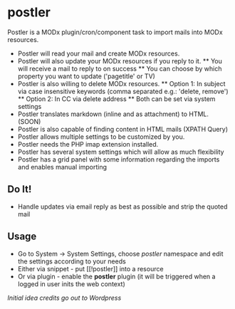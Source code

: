 postler
=======

Postler is a MODx plugin/cron/component task to import mails into MODx resources.

* Postler will read your mail and create MODx resources.
* Postler will also update your MODx resources if you reply to it.
** You will receive a mail to reply to on success
** You can choose by which property you want to update ('pagetitle' or TV)
* Postler is also willing to delete MODx resources.
** Option 1: In subject via case insensitive keywords (comma separated e.g.: 'delete, remove')
** Option 2: In CC via delete address
** Both can be set via system settings
* Postler translates markdown (inline and as attachment) to HTML. (SOON)
* Postler is also capable of finding content in HTML mails (XPATH Query)
* Postler allows multiple settings to be customized by you.
* Postler needs the PHP imap extension installed.
* Postler has several system settings which will allow as much flexibility
* Postler has a grid panel with some information regarding the imports and enables manual importing

## Do It!
* Handle updates via email reply as best as possible and strip the quoted mail

## Usage
* Go to System -> System Settings, choose *postler* namespace and edit the settings according to your needs
* Either via snippet - put [[!postler]] into a resource
* Or via plugin - enable the **postler** plugin (it will be triggered when a logged in user inits the web context)

_Initial idea credits go out to Wordpress_